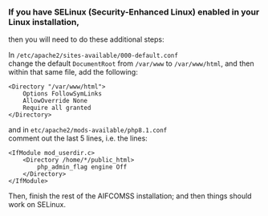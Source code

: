 ### If you have SELinux (Security-Enhanced Linux) enabled in your Linux installation, 
then you will need to do these additional steps:

In `/etc/apache2/sites-available/000-default.conf`  
change the default `DocumentRoot` from `/var/www` to `/var/www/html`, and then within that same file, add the following:

    <Directory "/var/www/html">
        Options FollowSymLinks
        AllowOverride None
        Require all granted
    </Directory>

and in `etc/apache2/mods-available/php8.1.conf`  
comment out the last 5 lines, i.e. the lines:  

    <IfModule mod_userdir.c>
        <Directory /home/*/public_html>
            php_admin_flag engine Off
        </Directory>
    </IfModule>

Then, finish the rest of the AIFCOMSS installation; and then things should work on SELinux.
